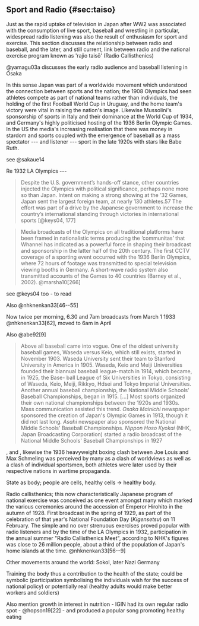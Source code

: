 ## Sport and Radio {#sec:taiso}

Just as the rapid uptake of television in Japan after WW2 was associated with the consumption of live sport, baseball and wrestling in particular, widespread radio listening was also the result of enthusiasm for sport and exercise. This section discusses the relationship between radio and baseball, and the later, and still current, link between radio and the national exercise program known as 'rajio taisō' (Radio Callisthenics)

@yamagu03a discusses the early radio audience and baseball listening in Osaka

In this sense Japan was part of a worldwide movement which understood the connection between sports and the nation; the 1908 Olympics had seen athletes compete as part of national teams rather than individuals, the holding of the first Football World Cup in Uruguay, and the home team's victory were vital in raising the nation's image. Likewise Mussolini's sponsorship of sports in Italy and their dominance at the World Cup of 1934, and Germany's highly politicised hosting of the 1936 Berlin Olympic Games. In the US the media's increasing realisation that there was money in stardom and sports coupled with the emergence of baseball as a mass spectator --- and listener --- sport in the late 1920s with stars like Babe Ruth.

see @sakaue14

Re 1932 LA Olympics ---

> Despite the U.S. government’s hands-off stance, other countries injected the Olympics with political significance, perhaps none more so than Japan. Intent on making a strong showing at the ’32 Games, Japan sent the largest foreign team, at nearly 130 athletes.57 The effort was part of a drive by the Japanese government to increase the country’s international standing through victories in international sports [@keys04, 177]

> Media broadcasts of the Olympics on all traditional platforms have been framed in nationalistic terms producing the ‘communitas’ that Whannel has indicated as a powerful force in shaping their broadcast and sponsorship in the latter half of the 20th century. The first CCTV coverage of a sporting event occurred with the 1936 Berlin Olympics, where 72 hours of footage was transmitted to special television viewing booths in Germany. A short-wave radio system also transmitted accounts of the Games to 40 countries (Barney et al., 2002). @marsha10[266]

see @keys04 too - to read

Also @nhknenkan33[46--55]

Now twice per morning, 6.30 and 7am broadcasts from March 1 1933 @nhknenkan33[62], moved to 6am in April

Also @abe92[9]

> Above all baseball came into vogue. One of the oldest university baseball games, Waseda versus Keio, which still exists, started in November 1903. Waseda University sent their team to Stanford University in America in 1905. Waseda, Keio and Meiji Universities founded their biannual baseball league-match in 1914, which became, in 1925, the Base- ball League of Six Universities in Tokyo, consisting of Waseda, Keio, Meiji, Rikkyo, Hdsei and Tokyo Imperial Universities. Another annual baseball championship, the National Middle Schools' Baseball Championships, began in 1915.
> [...]
> Most sports organized their own national championships between the 1920s and 1930s. Mass communication assisted this trend. *Osaka Mainichi* newspaper sponsored the creation of Japan's Olympic Games in 1913, though it did not last long. *Asahi* newspaper also sponsored the National Middle Schools' Baseball Championships. *Nippon Hoso Kyokai* (NHK, Japan Broadcasting Corporation) started a radio broadcast of the National Middle Schools' Baseball Championships in 1927

, and ,  likewise the 1936 heavyweight boxing clash between Joe Louis and Max Schmeling was perceived by many as a clash of worldviews as well as a clash of individual sportsmen, both athletes were later used by their respective nations in wartime propaganda.

State as body; people are cells, healthy cells -> healthy body.

Radio callisthenics; this now characteristically Japanese program of national exercise was conceived as one event amongst many which marked the various ceremonies around the accession of Emperor Hirohito in the autumn of 1928. First broadcast in the spring of 1929, as part of the celebration of that year's National Foundation Day (_Kigensetsu_) on 11 February. The simple and no over strenuous exercises proved popular with radio listeners and by the time of the LA Olympics in 1932, participation in the annual summer "Radio Callisthenics Meet", according to NHK's figures was close to 26 million people, about a third of the population of Japan's home islands at the time. @nhknenkan33[56--9]

Other movements around the world: Sokol, later Nazi Germany

Training the body thus a contribution to the health of the state; could be symbolic (participation symbolising the individuals wish for the success of national policy) or potentially real (healthy adults would make better workers and soldiers)

Also mention growth in interest in nutrition - IGIN had its own regular radio spot - @hopson19[22] - and produced a popular song promoting healthy eating

